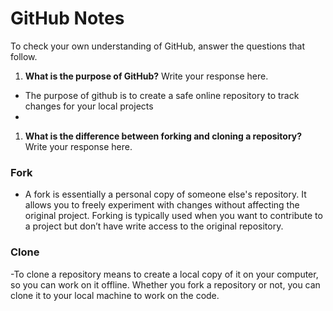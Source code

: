 # GitHub Notes

To check your own understanding of GitHub, answer the questions that follow.

1. **What is the purpose of GitHub?** Write your response here.
- The purpose of github is to create a safe online repository to track changes for your local projects
-
1. **What is the difference between forking and cloning a repository?** Write your response here.
### Fork
- A fork is essentially a personal copy of someone else's repository. It allows you to freely experiment with changes without affecting the original project. Forking is typically used when you want to contribute to a project but don’t have write access to the original repository.
### Clone 
-To clone a repository means to create a local copy of it on your computer, so you can work on it offline. Whether you fork a repository or not, you can clone it to your local machine to work on the code.
